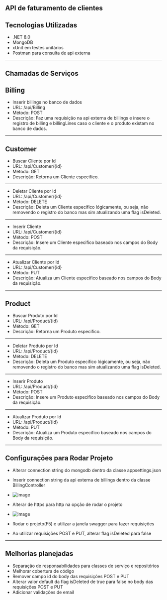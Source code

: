 **API de faturamento de clientes**
---------------------
Tecnologias Utilizadas
---------------------
* .NET 8.0
* MongoDB
* xUnit em testes unitários
* Postman para consulta de api externa
---------------------
Chamadas de Serviços
---------------------
Billing
------------
* Inserir billings no banco de dados
* URL: /api/Billing
* Método: POST
* Descrição: Faz uma requisição na api externa de billings e insere o registro de billing e billingLines caso o cliente e o produto existam no banco de dados.
---------------------
Customer
------------
* Buscar Cliente por Id
* URL: /api/Customer/{id}
* Método: GET
* Descrição: Retorna um Cliente especifico.
------------
* Deletar Cliente por Id
* URL: /api/Customer/{id}
* Método: DELETE
* Descrição: Deleta um Cliente especifico lógicamente, ou seja, não removendo o registro do banco mas sim atualizando uma flag isDeleted.
------------
* Inserir Cliente
* URL: /api/Customer/{id}
* Método: POST
* Descrição: Insere um Cliente especifico baseado nos campos do Body da requisição.
------------
* Atualizar Cliente por Id
* URL: /api/Customer/{id}
* Método: PUT
* Descrição: Atualiza um Cliente especifico baseado nos campos do Body da requisição.
---------------------
Product
------------
* Buscar Produto por Id
* URL: /api/Product/{id}
* Método: GET
* Descrição: Retorna um Produto especifico.
------------
* Deletar Produto por Id
* URL: /api/Product/{id}
* Método: DELETE
* Descrição: Deleta um Produto especifico lógicamente, ou seja, não removendo o registro do banco mas sim atualizando uma flag isDeleted.
------------
* Inserir Produto
* URL: /api/Product/{id}
* Método: POST
* Descrição: Insere um Produto especifico baseado nos campos do Body da requisição.
------------
* Atualizar Produto por Id
* URL: /api/Product/{id}
* Método: PUT
* Descrição: Atualiza um Produto especifico baseado nos campos do Body da requisição.
---------------------
Configurações para Rodar Projeto
---------------------
* Alterar connection string do mongodb dentro da classe appsettings.json
* Inserir connection string da api externa de billings dentro da classe BillingController
* ![image](https://github.com/moiseshhabitzreuter/ca-backend-test/assets/139796338/8770bf41-0594-4277-89bd-60d629c57f4d)

* Alterar de https para http na opção de rodar o projeto
* ![image](https://github.com/moiseshhabitzreuter/ca-backend-test/assets/139796338/a382b2c3-027a-4663-bf97-005bb8ad8224)
* Rodar o projeto(F5) e utilizar a janela swagger para fazer requisições
* Ao utilizar requisições POST e PUT, alterar flag isDeleted para false

---------------------
Melhorias planejadas
---------------------
* Separação de responsabilidades para classes de serviço e repositórios
* Melhorar cobertura de código
* Remover campo id do body das requisições POST e PUT
* Alterar valor default da flag isDeleted de true para false no body das requisições POST e PUT
* Adicionar validações de email
